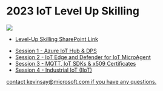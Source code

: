 # 2023 IoT Level Up Skilling

<img src="LevelUp.png">

<ul>
  <li><a href="https://microsoft.sharepoint.com/:f:/t/LevelUpSkilling/EqjEEejJvYFMrZk7_gBUDloBImWTa4G0dXR58ubBFtxkjA?e=oKulIU">Level-Up Skilling SharePoint Link</a>
    <p>
  <li><a href="/IoT Hub & DPS/README.md">Session 1 - Azure IoT Hub & DPS</a>
  <li><a href="/IoTEdge & Microagent/README.md">Session 2 - IoT Edge and Defender for IoT MicroAgent
  <li>Session 3 - MQTT, IoT SDKs & x509 Certificates
  <li>Session 4 - Industrial IoT (IIoT)
</ul>
<p>
contact kevinsay@microsoft.com if you have any questions.
